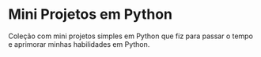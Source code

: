 # Mini Projetos em Python

Coleção com mini projetos simples em Python que fiz para passar o tempo e aprimorar minhas habilidades em Python.